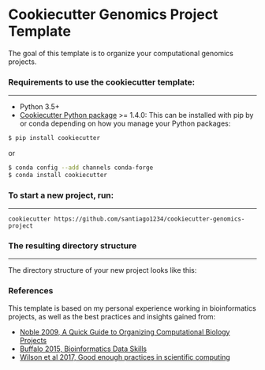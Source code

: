 # Cookiecutter Genomics Project Template

The goal of this template is to
organize your computational genomics projects.


### Requirements to use the cookiecutter template:
-----------
 - Python 3.5+
 - [Cookiecutter Python package](http://cookiecutter.readthedocs.org/en/latest/installation.html) >= 1.4.0: This can be installed with pip by or conda depending on how you manage your Python packages:

``` bash
$ pip install cookiecutter
```

or

``` bash
$ conda config --add channels conda-forge
$ conda install cookiecutter
```

### To start a new project, run:
------------

    cookiecutter https://github.com/santiago1234/cookiecutter-genomics-project


### The resulting directory structure
------------

The directory structure of your new project looks like this: 


### References

This template is based on my personal experience working in bioinformatics projects,
as well as the best practices and insights gained from:

* [Noble 2009, A Quick Guide to Organizing Computational Biology Projects](https://journals.plos.org/ploscompbiol/article?id=10.1371/journal.pcbi.1000424)
* [Buffalo 2015, Bioinformatics Data Skills](https://vincebuffalo.com/book/)
* [Wilson et al 2017, Good enough practices in scientific computing](https://journals.plos.org/ploscompbiol/article?id=10.1371/journal.pcbi.1005510)
